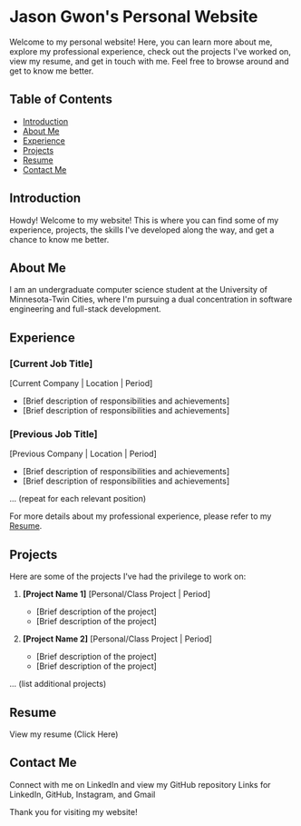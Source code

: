 # Jason Gwon's Personal Website

Welcome to my personal website! Here, you can learn more about me, explore my professional experience, check out the projects I've worked on, view my resume, and get in touch with me. Feel free to browse around and get to know me better.

## Table of Contents
- [Introduction](#introduction)
- [About Me](#about-me)
- [Experience](#experience)
- [Projects](#projects)
- [Resume](#resume)
- [Contact Me](#contact-me)

## Introduction

Howdy! Welcome to my website! This is where you can find some of my experience,
projects, the skills I've developed along the way, and get a chance to know me better.

## About Me

I am an undergraduate computer science student at the University of Minnesota-Twin Cities, where I'm pursuing a dual concentration in software engineering and full-stack development.

## Experience

### [Current Job Title] 
  [Current Company | Location | Period]
- [Brief description of responsibilities and achievements]
- [Brief description of responsibilities and achievements]

### [Previous Job Title] 
  [Previous Company | Location | Period]
- [Brief description of responsibilities and achievements]
- [Brief description of responsibilities and achievements]

... (repeat for each relevant position)

For more details about my professional experience, please refer to my [Resume](#resume).

## Projects

Here are some of the projects I've had the privilege to work on:

1. **[Project Name 1]**
     [Personal/Class Project | Period]
   - [Brief description of the project]
   - [Brief description of the project]

1. **[Project Name 2]**
     [Personal/Class Project | Period]
   - [Brief description of the project]
   - [Brief description of the project]

... (list additional projects)

## Resume

View my resume (Click Here)

## Contact Me

Connect with me on LinkedIn and view my GitHub repository
Links for LinkedIn, GitHub, Instagram, and Gmail

Thank you for visiting my website!

